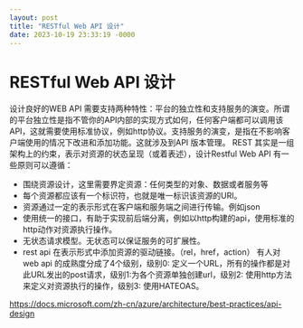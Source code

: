```yaml
---
layout: post
title: "RESTful Web API 设计"
date: 2023-10-19 23:33:19 -0000
---
```


# RESTful Web API 设计
设计良好的WEB API 需要支持两种特性：平台的独立性和支持服务的演变。所谓的平台独立性是指不管你的API内部的实现方式如何，任何客户端都可以调用该API，这就需要使用标准协议，例如http协议。支持服务的演变，是指在不影响客户端使用的情况下改进和添加功能。这就涉及到API 版本管理。
REST 其实是一组架构上的约束，表示对资源的状态呈现（或着表述），设计Restful Web API 有一些原则可以遵循：
 - 围绕资源设计，这里需要界定资源：任何类型的对象、数据或者服务等
 - 每个资源都应该有一个标识符，也就是唯一标识该资源的URI。
 - 资源通过一定的表示形式在客户端和服务端之间进行传输。例如json
 - 使用统一的接口，有助于实现前后端分离，例如以http构建的api，使用标准的http动作对资源执行操作。
 - 无状态请求模型。无状态可以保证服务的可扩展性。
 - rest api 在表示形式中添加资源的驱动链接。（rel，href，action）
 有人对web api 的成熟度分成了4个级别，级别0: 定义一个URL，所有的操作都是对此URL发出的post请求，级别1:为各个资源单独创建url，级别2: 使用http方法来定义对资源执行的操作，级别3: 使用HATEOAS。

https://docs.microsoft.com/zh-cn/azure/architecture/best-practices/api-design